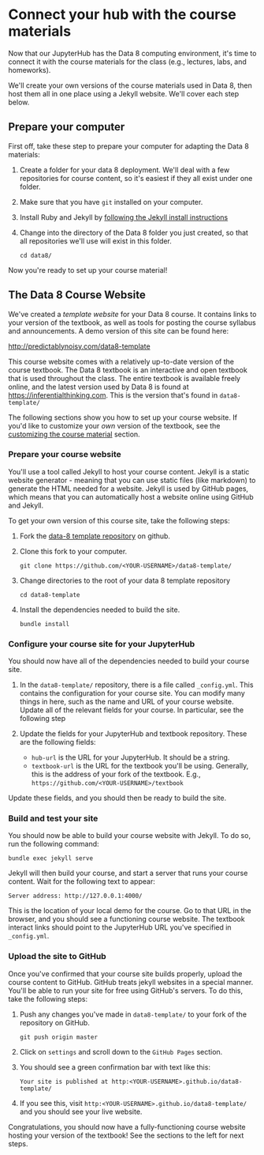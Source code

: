 # Connect your hub with the course materials

Now that our JupyterHub has the Data 8 computing environment, it's time to
connect it with the course materials for the class (e.g., lectures, labs, and homeworks).

We'll create your own versions of the course materials used in Data 8, then
host them all in one place using a Jekyll website. We'll cover each step below.

## Prepare your computer

First off, take these step to prepare your computer for adapting the Data 8
materials:

1. Create a folder for your data 8 deployment. We'll deal with a few repositories
   for course content, so it's easiest if they all exist under one folder.
2. Make sure that you have `git` installed on your computer.
3. Install Ruby and Jekyll by [following the Jekyll install instructions](https://jekyllrb.com/docs/installation/)
4. Change into the directory of the Data 8 folder you just created, so that all
   repositories we'll use will exist in this folder.

       cd data8/

Now you're ready to set up your course material!

## The Data 8 Course Website

We've created a _template website_ for your Data 8 course. It contains links
to your version of the textbook, as well as tools for posting the course
syllabus and announcements. A demo version of this site can be found here:

http://predictablynoisy.com/data8-template

This course website comes with a relatively up-to-date version of the
course textbook. The Data 8 textbook is an interactive and open textbook that is used
throughout the class. The entire textbook is available freely online, and
the latest version used by Data 8 is found at https://inferentialthinking.com.
This is the version that's found in `data8-template/`

The following sections show you how to set up your course website. If you'd
like to customize your *own* version of the textbook, see the
[customizing the course material](customize_course_materials.html) section.

### Prepare your course website

You'll use a tool called Jekyll to host your course content. Jekyll is a static
website generator - meaning that you can use static files (like markdown) to
generate the HTML needed for a website. Jekyll is used by GitHub pages, which
means that you can automatically host a website online using GitHub and Jekyll.

To get your own version of this course site, take the following steps:

1. Fork the [data-8 template repository](https://github.com/choldgraf/data8-template/) on github.
2. Clone this fork to your computer.

       git clone https://github.com/<YOUR-USERNAME>/data8-template/

3. Change directories to the root of your data 8 template repository

       cd data8-template

4. Install the dependencies needed to build the site.

       bundle install

### Configure your course site for your JupyterHub

You should now have all of the dependencies needed to build your course site.

1. In the `data8-template/` repository, there is a file called `_config.yml`.
   This contains the configuration for your course site. You can modify many things
   in here, such as the name and URL of your course website. Update all of
   the relevant fields for your course. In particular, see the following step
2. Update the fields for your JupyterHub and textbook repository. These are the
   following fields:

     * `hub-url` is the URL for your JupyterHub. It should be a string.
     * `textbook-url` is the URL for the textbook you'll be using. Generally,
       this is the address of your fork of the textbook. E.g., `https://github.com/<YOUR-USERNAME>/textbook`

Update these fields, and you should then be ready to build the site.

### Build and test your site

You should now be able to build your course website with Jekyll. To do so,
run the following command:

    bundle exec jekyll serve

Jekyll will then build your course, and start a server that runs your course
content. Wait for the following text to appear:

    Server address: http://127.0.0.1:4000/

This is the location of your local demo for the course. Go to that URL in the
browser, and you should see a functioning course website. The textbook interact
links should point to the JupyterHub URL you've specified in `_config.yml`.

### Upload the site to GitHub

Once you've confirmed that your course site builds properly, upload the course
content to GitHub. GitHub treats jekyll websites in a special manner. You'll
be able to run your site for free using GitHub's servers. To do this, take the
following steps:

1. Push any changes you've made in `data8-template/` to your fork of the
   repository on GitHub.

       git push origin master

2. Click on `settings` and scroll down to the `GitHub Pages` section.
3. You should see a green confirmation bar with text like this:

       Your site is published at http:<YOUR-USERNAME>.github.io/data8-template/

4. If you see this, visit `http:<YOUR-USERNAME>.github.io/data8-template/` and
   you should see your live website.

Congratulations, you should now have a fully-functioning course website
hosting your version of the textbook! See the sections to the left for next steps.
